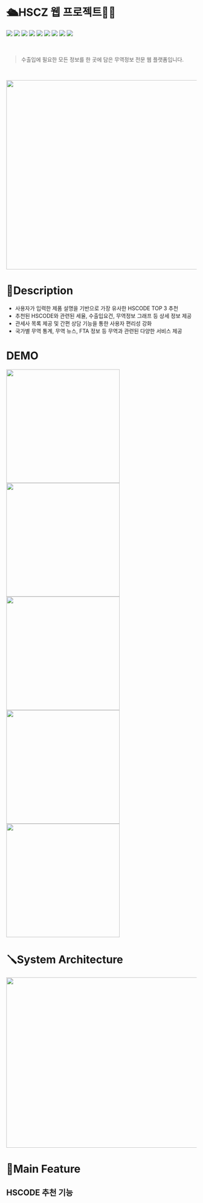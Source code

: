 # 🛳️HSCZ 웹 프로젝트👩‍💻
<div class="inline-images">
    <img src="https://img.shields.io/badge/Python-3776AB?style=for-the-badge&logo=Python&logoColor=white">
    <img src="https://img.shields.io/badge/Oracle-F80000?style=for-the-badge&logo=Python&logoColor=white">
    <img src="https://img.shields.io/badge/JavaScript-F7DF1E?style=for-the-badge&logo=Python&logoColor=black"> 
    <img src="https://img.shields.io/badge/HTML-E34F26?style=for-the-badge&logo=Python&logoColor=white">
    <img src="https://img.shields.io/badge/CSS-1572B6?style=for-the-badge&logo=Python&logoColor=white">
    <img src="https://img.shields.io/badge/jQuery-0769AD?style=for-the-badge&logo=Python&logoColor=white">
    <img src="https://img.shields.io/badge/Bootstrap-7952B3?style=for-the-badge&logo=Python&logoColor=white">
    <img src="https://img.shields.io/badge/Spring Boot-6DB33F?style=for-the-badge&logo=Python&logoColor=white">
    <img src="https://img.shields.io/badge/JAVA-7952B3?style=for-the-badge&logo=Python&logoColor=white">
</div>
<br>
<br>

> 수출입에 필요한 모든 정보를 한 곳에 담은 무역정보 전문 웹 플랫폼입니다.
<br>
<p>
  <img src="https://github.com/ghgrnrdud/WEB_PROJECT_HSCZ/assets/153475197/f8c8fbf1-cc60-490e-a388-fee822b5330e" width="800" height="500">
</p>

# 📖Description
- 사용자가 입력한 제품 설명을 기반으로 가장 유사한 HSCODE TOP 3 추천
- 추천된 HSCODE와 관련된 세율, 수출입요건, 무역정보 그래프 등 상세 정보 제공
- 관세사 목록 제공 및 간편 상담 기능을 통한 사용자 편리성 강화
- 국가별 무역 통계, 무역 뉴스, FTA 정보 등 무역과 관련된 다양한 서비스 제공

# DEMO
<p>
    <img src="https://github.com/ghgrnrdud/WEB_PROJECT_HSCZ/assets/153475197/892f4e25-301a-4a54-be71-249c23726ef6" width="300" height="300">
    <img src="https://github.com/ghgrnrdud/WEB_PROJECT_HSCZ/assets/153475197/a504e8ee-e233-41be-8440-fd223dcad790" width="300" height="300">
    <img src="https://github.com/ghgrnrdud/WEB_PROJECT_HSCZ/assets/153475197/ac64a423-a23f-48f4-b0b5-461226963b61" width="300" height="300">
    <img src="https://github.com/ghgrnrdud/WEB_PROJECT_HSCZ/assets/153475197/3d362dff-68bb-4585-98fb-a1d15e199563" width="300" height="300">
    <img src="https://github.com/ghgrnrdud/WEB_PROJECT_HSCZ/assets/153475197/54d29397-81e1-4d4c-83c8-fc970445b6d6" width="300" height="300">
</p>

# 🪛System Architecture
<p> 
    <img src="https://github.com/ghgrnrdud/WEB_PROJECT_HSCZ/assets/153475197/a1938539-cac8-4d45-9bfb-c517e711fac5" width="600" height="450">
</p>

# 🌟Main Feature
## HSCODE 추천 기능



